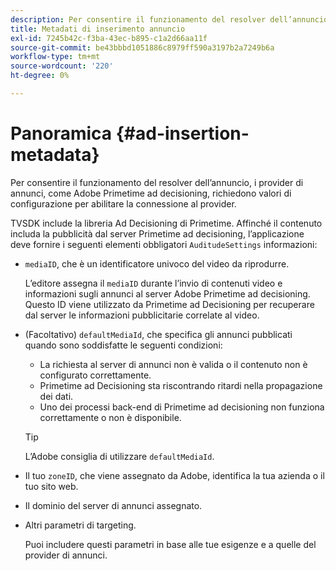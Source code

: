 ```yaml
---
description: Per consentire il funzionamento del resolver dell’annuncio, i provider di annunci, come Adobe Primetime ad decisioning, richiedono valori di configurazione per abilitare la connessione al provider.
title: Metadati di inserimento annuncio
exl-id: 7245b42c-f3ba-43ec-b895-c1a2d66aa11f
source-git-commit: be43bbbd1051886c8979ff590a3197b2a7249b6a
workflow-type: tm+mt
source-wordcount: '220'
ht-degree: 0%

---
```


# Panoramica {#ad-insertion-metadata}

Per consentire il funzionamento del resolver dell’annuncio, i provider di annunci, come Adobe Primetime ad decisioning, richiedono valori di configurazione per abilitare la connessione al provider.

TVSDK include la libreria Ad Decisioning di Primetime. Affinché il contenuto includa la pubblicità dal server Primetime ad decisioning, l’applicazione deve fornire i seguenti elementi obbligatori `AuditudeSettings` informazioni:

* `mediaID`, che è un identificatore univoco del video da riprodurre.

   L’editore assegna il `mediaID` durante l’invio di contenuti video e informazioni sugli annunci al server Adobe Primetime ad decisioning. Questo ID viene utilizzato da Primetime ad Decisioning per recuperare dal server le informazioni pubblicitarie correlate al video.

* (Facoltativo) `defaultMediaId`, che specifica gli annunci pubblicati quando sono soddisfatte le seguenti condizioni:

   * La richiesta al server di annunci non è valida o il contenuto non è configurato correttamente.
   * Primetime ad Decisioning sta riscontrando ritardi nella propagazione dei dati.
   * Uno dei processi back-end di Primetime ad decisioning non funziona correttamente o non è disponibile.

   >[!TIP]
   >
   >L’Adobe consiglia di utilizzare `defaultMediaId`.

* Il tuo `zoneID`, che viene assegnato da Adobe, identifica la tua azienda o il tuo sito web.
* Il dominio del server di annunci assegnato.
* Altri parametri di targeting.

   Puoi includere questi parametri in base alle tue esigenze e a quelle del provider di annunci.
